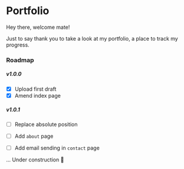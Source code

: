 # Portfolio

Hey there, welcome mate!

Just to say thank you to take a look at my portfolio, a place to track my progress.



### Roadmap

##### v1.0.0

- [x] Upload first draft
- [x] Amend index page

##### v1.0.1
- [ ] Replace absolute position
- [ ] Add `about` page
- [ ] Add email sending in `contact` page


... Under construction 👶

